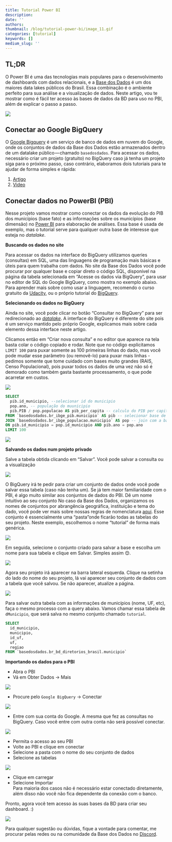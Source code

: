 ```yaml
---
title: Tutorial Power BI
description:
date: ''
authors:
thumbnail: /blog/tutorial-power-bi/image_11.gif
categories: [tutorial]
keywords: []
medium_slug: ''
---
```


## TL;DR

O Power BI é uma das tecnologias mais populares para o desenvolvimento de dashboards com dados relacionais, e a [Base dos Dados](https://www.google.com/url?q=https://basedosdados.org/\&sa=D\&source=editors\&ust=1626396149894000\&usg=AOvVaw2fSCNOCKXtr8yiXoj-Hw3Z) é um dos maiores data lakes públicos do Brasil. Essa combinação é o ambiente perfeito para sua análise e a visualização de dados. Neste artigo, vou te mostrar como é fácil ter acesso às bases de dados da BD para uso no PBI, além de explicar o passo a passo.

<Image src="/blog/tutorial-power-bi/image_0.png"/>

## Conectar ao Google BigQuery

O [Google Bigquery](https://www.google.com/url?q=https://cloud.google.com/bigquery\&sa=D\&source=editors\&ust=1626396176093000\&usg=AOvVaw0Tv_wR9xWDsunWNof6mJbF) é um serviço de banco de dados em nuvem do Google, onde os conjuntos de dados da Base dos Dados estão armazenados dentro de um datalake público — chamado `basedosdados`. Para acessar os dados, necessário criar um projeto (gratuito) no BigQuery caso já tenha um projeto siga para o próximo passo, caso contrário, elaboramos dois tutoriais para te ajudar de forma simples e rápida:

1. [Artigo](https://dev.to/basedosdados/bigquery-101-45pk)
2. [Video](https://www.youtube.com/watch?v=nGM2OwTUY_M)

## Conectar dados no PowerBI (PBI)

Nesse projeto vamos mostrar como conectar os dados da evolução do PIB dos municípios (base fato) e as informações sobre os municípios (base dimensão) no [Power BI](https://powerbi.microsoft.com/pt-br/downloads/) para elaboração de análises. Essa base é usada de exemplo, mas o tutorial serve para qualquer outra base de interesse que esteja no *datalake*.

**Buscando os dados no site**

Para acessar os dados na interface do BigQuery utilizamos queries (consultas) em SQL, uma das linguagens de programação mais básicas e úteis para quem trabalha com dados. No site da Base dos Dados você pode procurar por qualquer base e copiar direto o código SQL, disponível na página da tabela selecionada em “Acesse os dados via BigQuery”, para usar no editor de SQL do Google BigQuery, como mostra no exemplo abaixo. Para aprender mais sobre como usar a linguagem, recomendo o curso gratuito da [Udacity](https://www.udacity.com/course/sql-for-data-analysis--ud198), ou o próprio tutorial do [BigQuery](https://cloud.google.com/bigquery/docs/tutorials).

**Selecionando os dados no BigQuery**

Ainda no site, você pode clicar no botão “Consultar no BigQuery” para ser redirecionado ao [*datalake*](https://console.cloud.google.com/bigquery?p=basedosdados\&page=project). A interface do BigQuery é diferente do site pois é um serviço mantido pelo próprio Google, explicamos mais sobre cada elemento dessa interface neste artigo.

Clicamos então em “Criar nova consulta” e no editor que aparece na tela basta colar o código copiado e rodar. Note que no código explicitamos `LIMIT 100` para puxar somente as 100 primeiras linhas do dado, mas você pode mudar esse parâmetro (ou removê-lo) para puxar mais linhas - pedimos somente que tome cuidado com bases muito grandes (RAIS, Censo Populacional), pois puxar todos os dados de uma vez não só é demorado como também gasta bastante processamento, o que pode acarretar em custos.

<Image src="/blog/tutorial-power-bi/image_1.png"/>

```sql
SELECT
  pib.id_municipio, --selecionar id do municipio
  pop.ano, -- população do muunicipio
  pib.PIB / pop.populacao AS pib_per_capita -- calculo do PIB per capita
FROM `basedosdados.br_ibge_pib.municipio` AS pib -- selecionar base de pib dos municipios
JOIN `basedosdados.br_ibge_populacao.municipio` AS pop -- join com a base de população
ON pib.id_municipio = pop.id_municipio AND pib.ano = pop.ano
LIMIT 100
```

<Image src="/blog/tutorial-power-bi/image_2.png"/>

**Salvando os dados num projeto privado**

Salve a tabela obtida clicando em “Salvar”. Você pode salvar a consulta ou a visualização

<Image src="/blog/tutorial-power-bi/image_3.png"/>

O BigQuery irá te pedir para criar um conjunto de dados onde você pode salvar essa tabela (caso não tenha um). Se já tem maior familiaridade com o PBI, é algo muito similar aos conjuntos de dados do PBI. Dê um nome intuitivo ao seu conjunto No caso da Base dos Dados, organizamos os nomes de conjuntos por abrangência geográfica, instituição e tema do dado, você pode ver mais sobre nossas regras de nomenclatura [aqui](https://basedosdados.github.io/mais/style_data/#nomea%C3%A7%C3%A3o-de-bases-e-tabelas). Esse conjunto é essencialmente uma “pasta”onde ficarão todas as tabelas do seu projeto. Neste exemplo, escolhemos o nome “tutorial” de forma mais genérica.

<Image src="/blog/tutorial-power-bi/image_4.png"/>

Em seguida, selecione o conjunto criado para salvar a base e escolha um nome para sua tabela e clique em Salvar. Simples assim 😊.

<Image src="/blog/tutorial-power-bi/image_5.png"/>

Agora seu projeto irá aparecer na barra lateral esquerda. Clique na setinha do lado do nome do seu projeto, lá vai aparecer seu conjunto de dados com a tabela que você salvou. Se não aparecer, atualize a página.

<Image src="/blog/tutorial-power-bi/image_6.png"/>

Para salvar outra tabela com as informações de municípios (nome, UF, etc), faça o mesmo processo com a query abaixo. Vamos chamar essa tabela de `dMunicipio`, que será salva no mesmo conjunto chamado `tutorial`.

```sql
SELECT
  id_municipio, 
  municipio,
  id_uf,
  uf,
  regiao
FROM `basedosdados.br_bd_diretorios_brasil.municipio`
```

**Importando os dados para o PBI**

* Abra o PBI
* Vá em Obter Dados -> Mais

<Image src="/blog/tutorial-power-bi/image_7.png"/>

* Procure pelo `Google BigQuery` -> Conectar

<Image src="/blog/tutorial-power-bi/image_8.png"/>

* Entre com sua conta do Google. A mesma que fez as consultas no BigQuery. Caso você entre com outra conta não será possível conectar.

<Image src="/blog/tutorial-power-bi/image_9.png"/>

* Permita o acesso ao seu PBI
* Volte ao PBI e clique em conectar
* Selecione a pasta com o nome do seu conjunto de dados
* Selecione as tabelas

<Image src="/blog/tutorial-power-bi/image_10.png"/>

* Clique em carregar
* Selecione Importar\
  Para maioria dos casos não é necessário estar conectado diretamente, além disso não você não fica dependente da conexão com o banco.

Pronto, agora você tem acesso às suas bases da BD para criar seu dashboard. :)

<Image src="/blog/tutorial-power-bi/image_11.gif"/>

Para qualquer sugestão ou dúvidas, fique a vontade para comentar, me procurar pelas redes ou na comunidade da Base dos Dados no [Discord](https://discord.com/invite/huKWpsVYx4).
